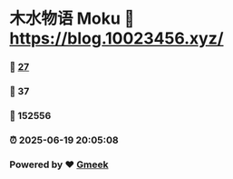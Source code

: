 # 木水物语 Moku :link: https://blog.10023456.xyz/ 
### :page_facing_up: [27](https://blog.10023456.xyz//tag.html) 
### :speech_balloon: 37 
### :hibiscus: 152556 
### :alarm_clock: 2025-06-19 20:05:08 
### Powered by :heart: [Gmeek](https://github.com/Meekdai/Gmeek)
